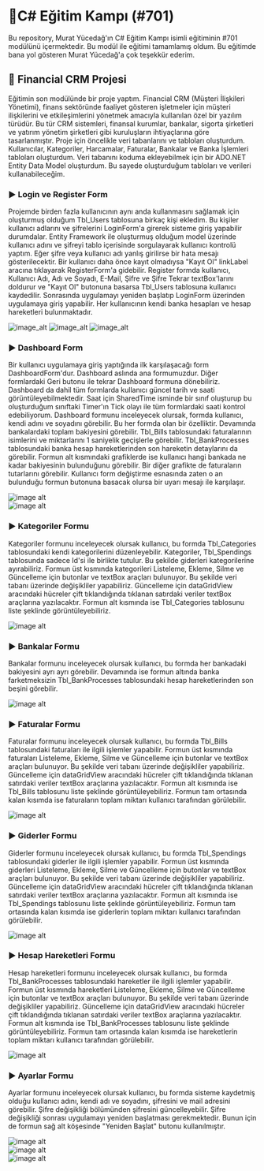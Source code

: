 # :gem:C# Eğitim Kampı (#701)
Bu repository, Murat Yücedağ'ın C# Eğitim Kampı isimli eğitiminin #701 modülünü içermektedir. Bu modül ile eğitimi tamamlamış oldum. Bu eğitimde bana yol gösteren Murat Yücedağ'a çok teşekkür ederim.

## :pushpin: Financial CRM Projesi
Eğitimin son modülünde bir proje yaptım. Financial CRM (Müşteri İlişkileri Yönetimi), finans sektöründe faaliyet gösteren işletmeler için müşteri ilişkilerini ve etkileşimlerini yönetmek amacıyla kullanılan özel bir yazılım türüdür. Bu tür CRM sistemleri, finansal kurumlar, bankalar, sigorta şirketleri ve yatırım yönetim şirketleri gibi kuruluşların ihtiyaçlarına göre tasarlanmıştır. Proje için öncelikle veri tabanlarını ve tabloları oluşturdum. Kullanıcılar, Kategoriler, Harcamalar, Faturalar, Bankalar ve Banka İşlemleri tabloları oluşturdum. Veri tabanını koduma ekleyebilmek için bir ADO.NET Entity Data Model oluşturdum. Bu sayede oluşturduğum tabloları ve verileri kullanabileceğim.

### :arrow_forward: Login ve Register Form
Projemde birden fazla kullanıcının aynı anda kullanmasını sağlamak için oluşturmuş olduğum Tbl_Users tablosuna birkaç kişi ekledim. Bu kişiler kullanıcı adlarını ve şifrelerini LoginForm'a girerek sisteme giriş yapabilir durumdalar. Entity Framework ile oluşturmuş olduğum model üzerinde kullanıcı adını ve şifreyi tablo içerisinde sorgulayarak kullanıcı kontrolü yaptım. Eğer şifre veya kullanıcı adı yanlış girilirse bir hata mesajı gösterilecektir. Bir kullanıcı daha önce kayıt olmadıysa "Kayıt Ol" linkLabel aracına tıklayarak RegisterForm'a gidebilir. Register formda kullanıcı, Kullanıcı Adı, Adı ve Soyadı, E-Mail, Şifre ve Şifre Tekrar textBox'larını doldurur ve "Kayıt Ol" butonuna basarsa Tbl_Users tablosuna kullanıcı kaydedilir. Sonrasında uygulamayı yeniden başlatıp LoginForm üzerinden uygulamaya giriş yapabilir. Her kullanıcının kendi banka hesapları ve hesap hareketleri bulunmaktadır.

![image_alt](https://github.com/melihcolak0/Financial_CRM/blob/d156ddbbeb83ab9cea4b83310505ee4e83444af7/Financial%20CRM%20SS/loginForm.jpg)
![image_alt](https://github.com/melihcolak0/Financial_CRM/blob/470d39a0c24d323465a898b9346920848954c54e/Financial%20CRM%20SS/loginForm2.jpg)
![image_alt](https://github.com/melihcolak0/Financial_CRM/blob/470d39a0c24d323465a898b9346920848954c54e/Financial%20CRM%20SS/registerForm.jpg)

### :arrow_forward: Dashboard Form
Bir kullanıcı uygulamaya giriş yaptığında ilk karşılaşacağı form DashboardForm'dur. Dashboard aslında ana formumuzdur. Diğer formlardaki Geri butonu ile tekrar Dashboard formuna dönebiliriz. Dashboard da dahil tüm formlarda kullanıcı güncel tarih ve saati görüntüleyebilmektedir. Saat için SharedTime isminde bir sınıf oluşturup bu oluşturduğum sınıftaki Timer'ın Tick olayı ile tüm formlardaki saati kontrol edebiliyorum. Dashboard formunu inceleyecek olursak, formda kullanıcı, kendi adını ve soyadını görebilir. Bu her formda olan bir özelliktir. Devamında bankalardaki toplam bakiyesini görebilir. Tbl_Bills tablosundaki faturalarının isimlerini ve miktarlarını 1 saniyelik geçişlerle görebilir. Tbl_BankProcesses tablosundaki banka hesap hareketlerinden son hareketin detaylarını da görebilir. Formun alt kısmındaki grafiklerde ise kullanıcı hangi bankada ne kadar bakiyesinin bulunduğunu görebilir. Bir diğer grafikte de faturaların tutarlarını görebilir. Kullanıcı form değiştirme esnasında zaten o an bulunduğu formun butonuna basacak olursa bir uyarı mesajı ile karşılaşır.

<div align="left">
  <img src="https://github.com/melihcolak0/Financial_CRM/blob/470d39a0c24d323465a898b9346920848954c54e/Financial%20CRM%20SS/dashboardForm.jpg" alt="image alt">
</div>

<div align="left">
  <img src="https://github.com/melihcolak0/Financial_CRM/blob/470d39a0c24d323465a898b9346920848954c54e/Financial%20CRM%20SS/warningForm.jpg" alt="image alt">
</div>

### :arrow_forward: Kategoriler Formu
Kategoriler formunu inceleyecek olursak kullanıcı, bu formda Tbl_Categories tablosundaki kendi kategorilerini düzenleyebilir. Kategoriler, Tbl_Spendings tablosunda sadece Id'si ile birlikte tutulur. Bu şekilde giderleri kategorilerine ayırabiliriz. Formun üst kısmında kategorileri Listeleme, Ekleme, Silme ve Güncelleme için butonlar ve textBox araçları bulunuyor. Bu şekilde veri tabanı üzerinde değişikliler yapabiliriz. Güncelleme için dataGridView aracındaki hücreler çift tıklandığında tıklanan satırdaki veriler textBox araçlarına yazılacaktır. Formun alt kısmında ise Tbl_Categories tablosunu liste şeklinde görüntüleyebiliriz. 

<div align="left">
  <img src="https://github.com/melihcolak0/Financial_CRM/blob/470d39a0c24d323465a898b9346920848954c54e/Financial%20CRM%20SS/categoryForm.jpg" alt="image alt">
</div>

### :arrow_forward: Bankalar Formu
Bankalar formunu inceleyecek olursak kullanıcı, bu formda her bankadaki bakiyesini ayrı ayrı görebilir. Devamında ise formun altında banka farketmeksizin Tbl_BankProcesses tablosundaki hesap hareketlerinden son beşini görebilir. 

<div align="left">
  <img src="https://github.com/melihcolak0/Financial_CRM/blob/470d39a0c24d323465a898b9346920848954c54e/Financial%20CRM%20SS/banksForm.jpg" alt="image alt">
</div>

### :arrow_forward: Faturalar Formu
Faturalar formunu inceleyecek olursak kullanıcı, bu formda Tbl_Bills tablosundaki faturaları ile ilgili işlemler yapabilir. Formun üst kısmında faturaları Listeleme, Ekleme, Silme ve Güncelleme için butonlar ve textBox araçları bulunuyor. Bu şekilde veri tabanı üzerinde değişikliler yapabiliriz. Güncelleme için dataGridView aracındaki hücreler çift tıklandığında tıklanan satırdaki veriler textBox araçlarına yazılacaktır. Formun alt kısmında ise Tbl_Bills tablosunu liste şeklinde görüntüleyebiliriz. Formun tam ortasında kalan kısımda ise faturaların toplam miktarı kullanıcı tarafından görülebilir.

<div align="left">
  <img src="https://github.com/melihcolak0/Financial_CRM/blob/470d39a0c24d323465a898b9346920848954c54e/Financial%20CRM%20SS/billsForm.jpg" alt="image alt">
</div>

### :arrow_forward: Giderler Formu
Giderler formunu inceleyecek olursak kullanıcı, bu formda Tbl_Spendings tablosundaki giderler ile ilgili işlemler yapabilir. Formun üst kısmında giderleri Listeleme, Ekleme, Silme ve Güncelleme için butonlar ve textBox araçları bulunuyor. Bu şekilde veri tabanı üzerinde değişikliler yapabiliriz. Güncelleme için dataGridView aracındaki hücreler çift tıklandığında tıklanan satırdaki veriler textBox araçlarına yazılacaktır. Formun alt kısmında ise Tbl_Spendings tablosunu liste şeklinde görüntüleyebiliriz. Formun tam ortasında kalan kısımda ise giderlerin toplam miktarı kullanıcı tarafından görülebilir.

<div align="left">
  <img src="https://github.com/melihcolak0/Financial_CRM/blob/470d39a0c24d323465a898b9346920848954c54e/Financial%20CRM%20SS/spendingsForm.jpg" alt="image alt">
</div>

### :arrow_forward: Hesap Hareketleri Formu
Hesap hareketleri formunu inceleyecek olursak kullanıcı, bu formda Tbl_BankProcesses tablosundaki hareketler ile ilgili işlemler yapabilir. Formun üst kısmında hareketleri Listeleme, Ekleme, Silme ve Güncelleme için butonlar ve textBox araçları bulunuyor. Bu şekilde veri tabanı üzerinde değişikliler yapabiliriz. Güncelleme için dataGridView aracındaki hücreler çift tıklandığında tıklanan satırdaki veriler textBox araçlarına yazılacaktır. Formun alt kısmında ise Tbl_BankProcesses tablosunu liste şeklinde görüntüleyebiliriz. Formun tam ortasında kalan kısımda ise hareketlerin toplam miktarı kullanıcı tarafından görülebilir.

<div align="left">
  <img src="https://github.com/melihcolak0/Financial_CRM/blob/470d39a0c24d323465a898b9346920848954c54e/Financial%20CRM%20SS/bankProcessesForm.jpg" alt="image alt">
</div>

### :arrow_forward: Ayarlar Formu
Ayarlar formunu inceleyecek olursak kullanıcı, bu formda sisteme kaydetmiş olduğu kullanıcı adını, kendi adı ve soyadını, şifresini ve mail adresini görebilir. Şifre değişikliği bölümünden şifresini güncelleyebilir. Şifre değişikliği sonrası uygulamayı yeniden başlatması gerekmektedir. Bunun için de formun sağ alt köşesinde "Yeniden Başlat" butonu kullanılmıştır.

<div align="left">
  <img src="https://github.com/melihcolak0/Financial_CRM/blob/470d39a0c24d323465a898b9346920848954c54e/Financial%20CRM%20SS/settingsForm.jpg" alt="image alt">
</div>

<div align="left">
  <img src="https://github.com/melihcolak0/Financial_CRM/blob/470d39a0c24d323465a898b9346920848954c54e/Financial%20CRM%20SS/settingsForm2.jpg" alt="image alt">
</div>

<div align="left">
  <img src="https://github.com/melihcolak0/Financial_CRM/blob/470d39a0c24d323465a898b9346920848954c54e/Financial%20CRM%20SS/settingsForm3.jpg" alt="image alt">
</div>

